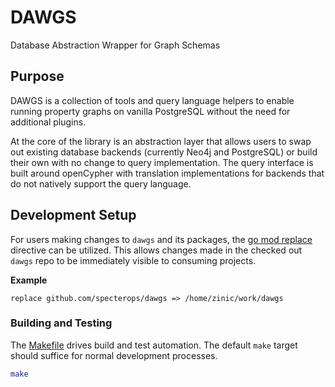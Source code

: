 # DAWGS

Database Abstraction Wrapper for Graph Schemas

## Purpose

DAWGS is a collection of tools and query language helpers to enable running property graphs on vanilla PostgreSQL
without the need for additional plugins.

At the core of the library is an abstraction layer that allows users to swap out existing database backends (currently
Neo4j and PostgreSQL) or build their own with no change to query implementation. The query interface is built around
openCypher with translation implementations for backends that do not natively support the query language.

## Development Setup

For users making changes to `dawgs` and its packages, the [go mod replace](https://go.dev/ref/mod#go-mod-file-replace)
directive can be utilized. This allows changes made in the checked out `dawgs` repo to be immediately visible to
consuming projects.

**Example**

```
replace github.com/specterops/dawgs => /home/zinic/work/dawgs
```

### Building and Testing

The [Makefile](Makefile) drives build and test automation. The default `make` target should suffice for normal
development processes.

```bash
make
```
